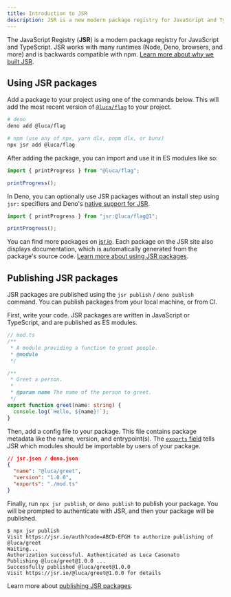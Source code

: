 ```yaml
---
title: Introduction to JSR
description: JSR is a new modern package registry for JavaScript and TypeScript. It was designed to be fast, simple, and reliable. It is backwards compatible with npm, and natively supports TypeScript.
---
```


The JavaScript Registry (**JSR**) is a modern package registry for JavaScript
and TypeScript. JSR works with many runtimes (Node, Deno, browsers, and more)
and is backwards compatible with npm.
[Learn more about why we built JSR](/docs/why).

## Using JSR packages

Add a package to your project using one of the commands below. This will add the
most recent version of [`@luca/flag`](https://jsr.io/@luca/flag) to your
project.

```bash
# deno
deno add @luca/flag

# npm (use any of npx, yarn dlx, pnpm dlx, or bunx)
npx jsr add @luca/flag
```

After adding the package, you can import and use it in ES modules like so:

```ts
import { printProgress } from "@luca/flag";

printProgress();
```

In Deno, you can optionally use JSR packages without an install step using
`jsr:` specifiers and Deno's
[native support for JSR](/docs/using-packages#native-jsr-imports).

```ts
import { printProgress } from "jsr:@luca/flag@1";

printProgress();
```

You can find more packages on [jsr.io](https://jsr.io). Each package on the JSR
site also displays documentation, which is automatically generated from the
package's source code.
[Learn more about using JSR packages](/docs/using-packages).

## Publishing JSR packages

JSR packages are published using the `jsr publish` / `deno publish` command. You
can publish packages from your local machine, or from CI.

First, write your code. JSR packages are written in JavaScript or TypeScript,
and are published as ES modules.

```ts
// mod.ts
/**
 * A module providing a function to greet people.
 * @module
 */

/**
 * Greet a person.
 *
 * @param name The name of the person to greet.
 */
export function greet(name: string) {
  console.log(`Hello, ${name}!`);
}
```

Then, add a config file to your package. This file contains package metadata
like the name, version, and entrypoint(s). The
[`exports` field](/docs/publishing-packages#package-metadata) tells JSR which
modules should be importable by users of your package.

```json
// jsr.json / deno.json
{
  "name": "@luca/greet",
  "version": "1.0.0",
  "exports": "./mod.ts"
}
```

Finally, run `npx jsr publish`, or `deno publish` to publish your package. You
will be prompted to authenticate with JSR, and then your package will be
published.

```
$ npx jsr publish
Visit https://jsr.io/auth?code=ABCD-EFGH to authorize publishing of @luca/greet
Waiting...
Authorization successful. Authenticated as Luca Casonato
Publishing @luca/greet@1.0.0 ...
Successfully published @luca/greet@1.0.0
Visit https://jsr.io/@luca/greet@1.0.0 for details
```

Learn more about [publishing JSR packages](/docs/publishing-packages).
